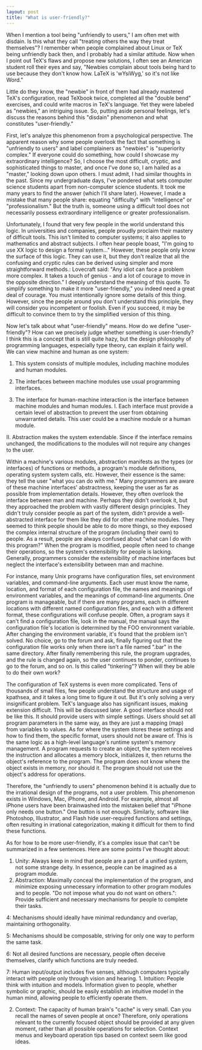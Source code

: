 ```yaml
---
layout: post
title: "What is user-friendly?"
---
```



When I mention a tool being "unfriendly to users," I am often met with disdain. Is this what they call "treating others the way they treat themselves"? I remember when people complained about Linux or TeX being unfriendly back then, and I probably had a similar attitude. Now when I point out TeX's flaws and propose new solutions, I often see an American student roll their eyes and say, "Newbies complain about tools being hard to use because they don't know how. LaTeX is 'wYsiWyg,' so it's not like Word."

Little do they know, the "newbie" in front of them had already mastered TeX's configuration, read TeXbook twice, completed all the "double bend" exercises, and could write macros in TeX's language. Yet they were labeled as "newbies," an intriguing issue. So, putting aside personal feelings, let's discuss the reasons behind this "disdain" phenomenon and what constitutes "user-friendly."

First, let's analyze this phenomenon from a psychological perspective. The apparent reason why some people overlook the fact that something is "unfriendly to users" and label complainers as "newbies" is "superiority complex." If everyone could do something, how could I showcase my extraordinary intelligence? So, I choose the most difficult, cryptic, and sophisticated things to master, and once I've done so, I am hailed as a "master," looking down upon others. I must admit, I had similar thoughts in the past. Since my undergraduate days, I've pondered what sets computer science students apart from non-computer science students. It took me many years to find the answer (which I'll share later). However, I made a mistake that many people share: equating "difficulty" with "intelligence" or "professionalism." But the truth is, someone using a difficult tool does not necessarily possess extraordinary intelligence or greater professionalism.

Unfortunately, I found that very few people in the world understand this logic. In universities and companies, people proudly proclaim their mastery of difficult tools. This isn't limited to computer systems; it also applies to mathematics and abstract subjects. I often hear people boast, "I'm going to use XX logic to design a formal system..." However, these people only know the surface of this logic. They can use it, but they don't realize that all the confusing and cryptic rules can be derived using simpler and more straightforward methods.: Lovecraft said: "Any idiot can face a problem more complex. It takes a touch of genius - and a lot of courage to move in the opposite direction." I deeply understand the meaning of this quote. To simplify something to make it more "user-friendly," you indeed need a great deal of courage. You must intentionally ignore some details of this thing. However, since the people around you don't understand this principle, they will consider you incompetent or foolish. Even if you succeed, it may be difficult to convince them to try the simplified version of this thing.

Now let's talk about what "user-friendly" means. How do we define "user-friendly"? How can we precisely judge whether something is user-friendly? I think this is a concept that is still quite hazy, but the design philosophy of programming languages, especially type theory, can explain it fairly well. We can view machine and human as one system:

1. This system consists of multiple modules, including machine modules and human modules.

2. The interfaces between machine modules use usual programming interfaces.

3. The interface for human-machine interaction is the interface between machine modules and human modules. I. Each interface must provide a certain level of abstraction to prevent the user from obtaining unwarranted details. This user could be a machine module or a human module.

II. Abstraction makes the system extendable. Since if the interface remains unchanged, the modifications to the modules will not require any changes to the user.

Within a machine's various modules, abstraction manifests as the types (or interfaces) of functions or methods, a program's module definitions, operating system system calls, etc. However, their essence is the same: they tell the user "what you can do with me." Many programmers are aware of these machine interfaces' abstractness, keeping the user as far as possible from implementation details. However, they often overlook the interface between man and machine. Perhaps they didn't overlook it, but they approached the problem with vastly different design principles. They didn't truly consider people as part of the system, didn't provide a well-abstracted interface for them like they did for other machine modules. They seemed to think people should be able to do more things, so they exposed the complex internal structure of the program (including their own) to people. As a result, people are always confused about "what can I do with this program?" When the program is modified, people often need to change their operations, so the system's extensibility for people is lacking. Generally, programmers consider the extensibility of machine interfaces but neglect the interface's extensibility between man and machine.

For instance, many Unix programs have configuration files, set environment variables, and command-line arguments. Each user must know the name, location, and format of each configuration file, the names and meanings of environment variables, and the meanings of command-line arguments. One program is manageable, but if there are many programs, each in different locations with different named configuration files, and each with a different format, these configurations will confuse people. Often, a program says it can't find a configuration file, look in the manual, the manual says the configuration file's location is determined by the FOO environment variable. After changing the environment variable, it's found that the problem isn't solved. No choice, go to the forum and ask, finally figuring out that the configuration file works only when there isn't a file named ".bar" in the same directory. After finally remembering this rule, the program upgrades, and the rule is changed again, so the user continues to ponder, continues to go to the forum, and so on. Is this called "tinkering"? When will they be able to do their own work?

The configuration of TeX systems is even more complicated. Tens of thousands of small files, few people understand the structure and usage of kpathsea, and it takes a long time to figure it out. But it's only solving a very insignificant problem. TeX's language also has significant issues, making extension difficult. This will be discussed later. A good interface should not be like this. It should provide users with simple settings. Users should set all program parameters in the same way, as they are just a mapping (map) from variables to values. As for where the system stores these settings and how to find them, the specific format, users should not be aware of. This is the same logic as a high-level language's runtime system's memory management. A program requests to create an object, the system receives the instruction and allocates a memory block, initializes it, then returns the object's reference to the program. The program does not know where the object exists in memory, nor should it. The program should not use the object's address for operations.

Therefore, the "unfriendly to users" phenomenon behind it is actually due to the irrational design of the programs, not a user problem. This phenomenon exists in Windows, Mac, iPhone, and Android. For example, almost all iPhone users have been brainwashed into the mistaken belief that "iPhone only needs one button." One button is not enough. Similarly, software like Photoshop, Illustrator, and Flash hide user-required functions and settings, often resulting in irrational categorization, making it difficult for them to find these functions.

As for how to be more user-friendly, it's a complex issue that can't be summarized in a few sentences. Here are some points I've thought about:

1. Unity: Always keep in mind that people are a part of a unified system, not some strange deity. In essence, people can be imagined as a program module.
2. Abstraction: Maximally conceal the implementation of the program, and minimize exposing unnecessary information to other program modules and to people. "Do not impose what you do not want on others.": Provide sufficient and necessary mechanisms for people to complete their tasks.

4: Mechanisms should ideally have minimal redundancy and overlap, maintaining orthogonality.

5: Mechanisms should be composable, striving for only one way to perform the same task.

6: Not all desired functions are necessary, people often deceive themselves, clarify which functions are truly needed.

7: Human input/output includes five senses, although computers typically interact with people only through vision and hearing. 1. Intuition: People think with intuition and models. Information given to people, whether symbolic or graphic, should be easily establish an intuitive model in the human mind, allowing people to efficiently operate them.

2. Context: The capacity of human brain's "cache" is very small. Can you recall the names of seven people at once? Therefore, only operations relevant to the currently focused object should be provided at any given moment, rather than all possible operations for selection. Context menus and keyboard operation tips based on context seem like good ideas.